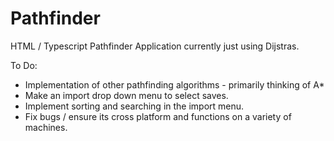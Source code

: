 # Pathfinder
HTML / Typescript Pathfinder Application currently just using Dijstras.


To Do:
  * Implementation of other pathfinding algorithms - primarily thinking of A*
  * Make an import drop down menu to select saves.
  * Implement sorting and searching in the import menu.
  * Fix bugs / ensure its cross platform and functions on a variety of machines.
